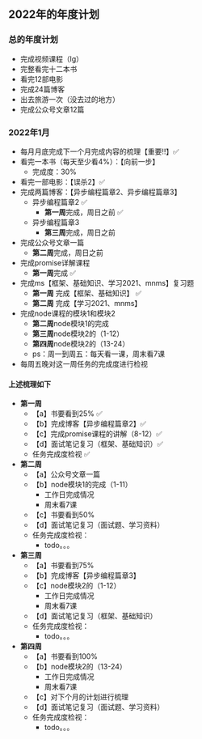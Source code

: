 ## 2022年的年度计划

### 总的年度计划
* 完成视频课程（lg）
* 完整看完十二本书
* 看完12部电影
* 完成24篇博客
* 出去旅游一次（没去过的地方）
* 完成公众号文章12篇


### 2022年1月
* 每月月底完成下一个月完成内容的梳理【重要‼️】✅
* 看完一本书（每天至少看4%）：【向前一步】
  * 完成度：30%
* 看完一部电影：【误杀2】✅
* 完成两篇博客：【异步编程篇章2、异步编程篇章3】
  * 异步编程篇章2 ✅
    * **第一周**完成，周日之前 ✅
  * 异步编程篇章3
    * **第三周**完成，周日之前
* 完成公众号文章一篇
  * **第二周**完成，周日之前
* 完成promise详解课程
  * **第一周**完成 ✅
* 完成ms【框架、基础知识、学习2021、mnms】复习题
  * **第一周** 完成【框架、基础知识】 ✅
  * **第二周** 完成【学习2021、mnms】 
* 完成node课程的模块1和模块2
  * **第二周**node模块1的完成
  * **第三周**node模块2的（1-12）
  * **第四周**node模块2的（13-24）
  * ps：周一到周五：每天看一课，周末看7课
* 每周五晚对这一周任务的完成度进行检视

#### 上述梳理如下
* **第一周**  
  * 【a】书要看到25% ✅
  * 【b】完成博客【异步编程篇章2】✅
  * 【c】完成promise课程的讲解（8-12）✅
  * 【d】面试笔记复习（框架、基础知识）✅
  * 任务完成度检视 ✅
* **第二周**  
  * 【a】公众号文章一篇
  * 【b】node模块1的完成（1-11）
    * 工作日完成情况
    * 周末看7课 
  * 【c】书要看到50%
  * 【d】面试笔记复习（面试题、学习资料）
  * 任务完成度检视：
    * todo。。。
* **第三周**  
  * 【a】书要看到75%
  * 【b】完成博客【异步编程篇章3】
  * 【c】node模块2的（1-12）
    * 工作日完成情况
    * 周末看7课 
  * 【d】面试笔记复习（框架、基础知识）
  * 任务完成度检视：
    * todo。。。
* **第四周**  
  * 【a】书要看到100%
  * 【b】node模块2的（13-24）
    * 工作日完成情况
    * 周末看7课 
  * 【c】对下个月的计划进行梳理
  * 【d】面试笔记复习（面试题、学习资料）
  * 任务完成度检视：
    * todo。。。

